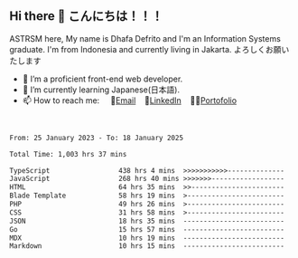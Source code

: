## Hi there 👋 こんにちは！！！
ASTRSM here, My name is Dhafa Defrito and I'm an Information Systems graduate. I'm from Indonesia and currently living in Jakarta. よろしくお願いたします

- 🔭 I’m a proficient front-end web developer.
- 🌱 I’m currently learning Japanese(日本語).
- 📫 How to reach me: &nbsp;&nbsp;&nbsp;&nbsp;📧[Email](ddefrito@gmail.com)&nbsp;&nbsp;&nbsp;&nbsp;💼[LinkedIn](https://www.linkedin.com/in/dhafa-defrita-rama-yudistira-9357a9229/)&nbsp;&nbsp;&nbsp;&nbsp;👨‍🎨[Portofolio](https://ddefrito.vercel.app/)
<br>
<!-- <p align="left">
<a href="https://github.com/ASTRSM">
  <img height="180em" src="https://github-readme-stats-eight-theta.vercel.app/api?username=ASTRSM&show_icons=true&theme=dracula&include_all_commits=true&count_private=true"/>
  <img height="180em" src="https://github-readme-stats-eight-theta.vercel.app/api/top-langs/?username=ASTRSM&layout=compact&langs_count=8&theme=dracula"/>
</a>
</p> -->

<!--START_SECTION:waka-->

```txt
From: 25 January 2023 - To: 18 January 2025

Total Time: 1,003 hrs 37 mins

TypeScript                 438 hrs 4 mins  >>>>>>>>>>>--------------   43.65 %
JavaScript                 268 hrs 40 mins >>>>>>>------------------   26.77 %
HTML                       64 hrs 35 mins  >>-----------------------   06.44 %
Blade Template             58 hrs 19 mins  >------------------------   05.81 %
PHP                        49 hrs 26 mins  >------------------------   04.93 %
CSS                        31 hrs 58 mins  >------------------------   03.19 %
JSON                       18 hrs 35 mins  -------------------------   01.85 %
Go                         15 hrs 57 mins  -------------------------   01.59 %
MDX                        10 hrs 19 mins  -------------------------   01.03 %
Markdown                   10 hrs 15 mins  -------------------------   01.02 %
```

<!--END_SECTION:waka-->
